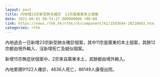 ```yaml
---
layout: post
title: 內地增23宗新型肺炎確診　11宗是廣東本土個案
date: 2021-06-01 08:51:27.000000000 +08:00
link: https://news.rthk.hk/rthk/ch/component/k2/1593644-20210601.htm
categories: rthk
---
```


內地過去一日新增23宗新型肺炎確診個案，其中11宗是廣東的本土個案，其餘12宗都由境外輸入，沒新增死亡及疑似個案。

新增15宗無症狀個案中，2宗來自廣東本土，其餘都由境外輸入。

內地累積91122人確診，4636人死亡，86149人康復出院。
